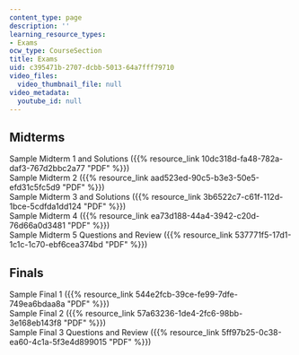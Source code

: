 ```yaml
---
content_type: page
description: ''
learning_resource_types:
- Exams
ocw_type: CourseSection
title: Exams
uid: c395471b-2707-dcbb-5013-64a7fff79710
video_files:
  video_thumbnail_file: null
video_metadata:
  youtube_id: null
---
```


Midterms
--------

Sample Midterm 1 and Solutions ({{% resource_link 10dc318d-fa48-782a-daf3-767d2bbc2a77 "PDF" %}})  
Sample Midterm 2 ({{% resource_link aad523ed-90c5-b3e3-50e5-efd31c5fc5d9 "PDF" %}})  
Sample Midterm 3 and Solutions ({{% resource_link 3b6522c7-c61f-112d-1bce-5cdfda1dd124 "PDF" %}})  
Sample Midterm 4 ({{% resource_link ea73d188-44a4-3942-c20d-76d66a0d3481 "PDF" %}})  
Sample Midterm 5 Questions and Review ({{% resource_link 537771f5-17d1-1c1c-1c70-ebf6cea374bd "PDF" %}})

Finals
------

Sample Final 1 ({{% resource_link 544e2fcb-39ce-fe99-7dfe-749ea6bdaa8a "PDF" %}})  
Sample Final 2 ({{% resource_link 57a63236-1de4-2fc6-98bb-3e168eb143f8 "PDF" %}})  
Sample Final 3 Questions and Review ({{% resource_link 5ff97b25-0c38-ea60-4c1a-5f3e4d899015 "PDF" %}})